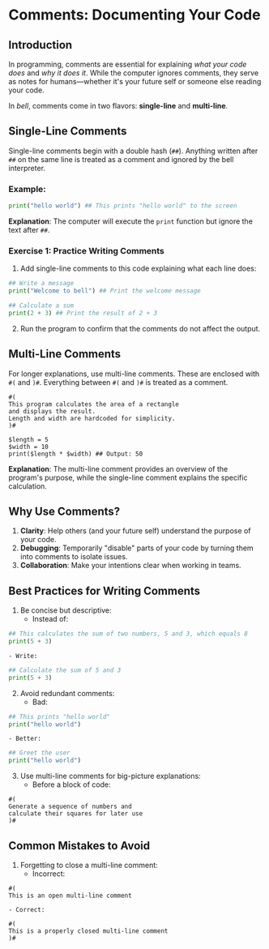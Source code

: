# Comments: Documenting Your Code

## Introduction

In programming, comments are essential for explaining *what your code does* and *why it does it*. While the computer ignores comments, they serve as notes for humans—whether it's your future self or someone else reading your code.

In *bell*, comments come in two flavors: **single-line** and **multi-line**.

## Single-Line Comments

Single-line comments begin with a double hash (`##`). Anything written after `##` on the same line is treated as a comment and ignored by the bell interpreter.

### Example:

```py
print("hello world") ## This prints "hello world" to the screen
```
**Explanation**: The computer will execute the `print` function but ignore the text after `##`.

### Exercise 1: Practice Writing Comments

1. Add single-line comments to this code explaining what each line does:

```py
## Write a message
print("Welcome to bell") ## Print the welcome message

## Calculate a sum
print(2 + 3) ## Print the result of 2 + 3
```

2. Run the program to confirm that the comments do not affect the output.

## Multi-Line Comments

For longer explanations, use multi-line comments. These are enclosed with `#(` and `)#`. Everything between `#(` and `)#` is treated as a comment.

```
#(
This program calculates the area of a rectangle
and displays the result.
Length and width are hardcoded for simplicity.
)#

$length = 5
$width = 10
print($length * $width) ## Output: 50
```

**Explanation**: The multi-line comment provides an overview of the program's purpose, while the single-line comment explains the specific calculation.

## Why Use Comments?

1. **Clarity**: Help others (and your future self) understand the purpose of your code.
2. **Debugging**: Temporarily "disable" parts of your code by turning them into comments to isolate issues.
3. **Collaboration**: Make your intentions clear when working in teams.

## Best Practices for Writing Comments

1. Be concise but descriptive:
	- Instead of:

```py
## This calculates the sum of two numbers, 5 and 3, which equals 8
print(5 + 3)
```

	- Write:

```py
## Calculate the sum of 5 and 3
print(5 + 3)
```

2. Avoid redundant comments:
	- Bad:

```py
## This prints "hello world"
print("hello world")
```

	- Better:

```py
## Greet the user
print("hello world")
```

3. Use multi-line comments for big-picture explanations:
	- Before a block of code:

```
#(
Generate a sequence of numbers and
calculate their squares for later use
)#
```

## Common Mistakes to Avoid

1. Forgetting to close a multi-line comment:
	- Incorrect:
```
#(
This is an open multi-line comment
```
	- Correct:
```
#(
This is a properly closed multi-line comment
)#
```


